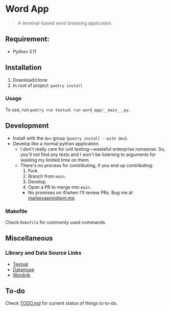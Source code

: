 # Word App
> A terminal-based word browsing application.

## Requirement:
- Python 3.11

## Installation
1. Download/clone
2. In root of project: `poetry install`

### Usage
To use, run `poetry run textual run word_app/__main__.py`.

## Development
- Install with the `dev` group (`poetry install --with dev`).
- Develop like a normal python application.
  - I don't really care for unit testing—wasteful enterprise nonsense.
    So, you'll not find any tests and I won't be listening to arguments for
    wasting my limited time on them.
  - There's no process for contributing, if you end up contributing:
    1. Fork.
    2. Branch from `main`.
    3. Develop.
    4. Open a PR to merge into `main`.
      - No promises on if/when I'll review PRs. Bug me at <markeyaaron@pm.me>.

### Makefile
Check `Makefile` for commonly used commands.

## Miscellaneous
### Library and Data Source Links
- [Textual](https://textual.textualize.io/)
- [Datamuse](https://www.datamuse.com)
- [Wordnik](https://developer.wordnik.com/docs)

## To-do
Check [TODO.md](TODO.md) for current status of things to to-do.

